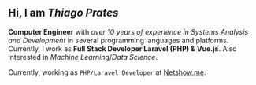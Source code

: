 ## Hi, I am *Thiago Prates*

**Computer Engineer** with _over 10 years of experience in Systems Analysis and Development_ in several programming languages and platforms. Currently, I work as **Full Stack Developer Laravel (PHP) & Vue.js**. Also interested in *Machine Learning*/*Data Science*.

Currently, working as `PHP/Laravel Developer` at [Netshow.me](https://netshow.me/).
